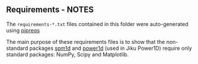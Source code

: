 ## Requirements - NOTES



The `requirements-*.txt` files contained in this folder were auto-generated using [pipreqs](https://github.com/bndr/pipreqs)

The main purpose of these requirements files is to show that the non-standard packages [spm1d](https://github.com/0todd0000/spm1d) and [power1d](https://github.com/0todd0000/power1d) (used in Jiku Power1D) require only standard packages:  NumPy, Scipy and Matplotlib.

